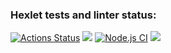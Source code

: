 ### Hexlet tests and linter status:
[![Actions Status](https://github.com/TarquiniusMajor/frontend-project-lvl2/workflows/hexlet-check/badge.svg)](https://github.com/TarquiniusMajor/frontend-project-lvl2/actions)
<a href="https://codeclimate.com/github/TarquiniusMajor/frontend-project-lvl2/maintainability"><img src="https://api.codeclimate.com/v1/badges/c63c29f52001c697c541/maintainability" /></a>
[![Node.js CI](https://github.com/TarquiniusMajor/frontend-project-lvl2/actions/workflows/node.js.yml/badge.svg)](https://github.com/TarquiniusMajor/frontend-project-lvl2/actions/workflows/node.js.yml)
<a href="https://asciinema.org/a/g5DJP11MJINyQ4y2RXRNeshWM" target="_blank"><img src="https://asciinema.org/a/g5DJP11MJINyQ4y2RXRNeshWM.svg" /></a>
